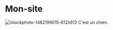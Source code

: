 # Mon-site
![istockphoto-1482199015-612x612](https://github.com/user-attachments/assets/e28f35f5-9454-4add-8fd3-e5b636bf41d3)
C'est un chien.
